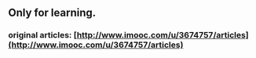 ## Only for learning.
### original articles: [http://www.imooc.com/u/3674757/articles](http://www.imooc.com/u/3674757/articles)
